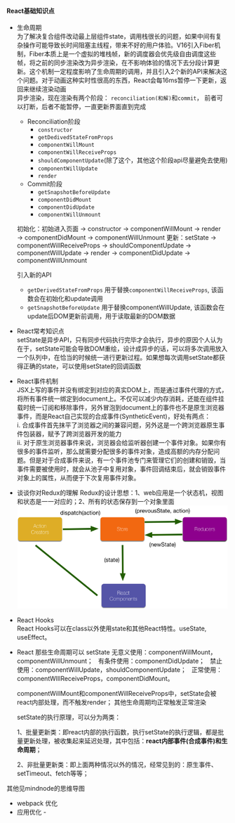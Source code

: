 #### React基础知识点

* 生命周期  
  为了解决复合组件改动最上层组件state，调用栈很长的问题，如果中间有复杂操作可能导致长时间阻塞主线程，带来不好的用户体验。V16引入Fiber机制，Fiber本质上是一个虚拟的堆栈帧，新的调度器会优先级自由调度这些帧，将之前的同步渲染改为异步渲染，在不影响体验的情况下去分段计算更新。这个机制一定程度影响了生命周期的调用，并且引入2个新的API来解决这个问题。对于动画这种实时性很高的东西，React会每16ms暂停一下更新，返回来继续渲染动画  
  异步渲染，现在渲染有两个阶段： `reconciliation(和解)`和`commit`， 前者可以打断，后者不能暂停，一直更新界面直到完成

  - Reconciliation阶段
    - `constructor`
    - `getDedivedStateFromProps`
    - `componentWillMount`
    - `componentWillReceiveProps`
    - `shouldComponentUpdate`(除了这个，其他这个阶段api尽量避免去使用)
    - `componentWillUpdate`
    - `render`
  - Commit阶段
    - `getSnapshotBeforeUpdate` 
    - `componentDidMount`
    - `componentDidUpdate`
    - `componentWillUnmount`

  初始化：初始进入页面 → constructor → componentWillMount → render → componentDidMount → componentWillUnmount
  更新：setState → componentWillReceiveProps → shouldComponentUpdate → componentWillUpdate → render → componentDidUpdate → componentWillUnmount

  
  引入新的API
  - `getDerivedStateFromProps` 用于替换`componentWillReceiveProps`, 该函数会在初始化和update调用
  - `getSnapshotBeforeUpdate` 用于替换componentWillUpdate, 该函数会在update后DOM更新前调用，用于读取最新的DOM数据

* React常考知识点  
  setState是异步API，只有同步代码执行完毕才会执行，异步的原因个人认为在于，setState可能会导致DOM重绘，设计成异步的话，可以将多次调用放入一个队列中，在恰当的时候统一进行更新过程。如果想每次调用setState都获得正确的state，可以使用setState的回调函数

* React事件机制  
  JSX上写的事件并没有绑定到对应的真实DOM上，而是通过事件代理的方式，将所有事件统一绑定到document上。不仅可以减少内存消耗，还能在组件挂载时统一订阅和移除事件，另外冒泡到document上的事件也不是原生浏览器事件，而是React自己实现的合成事件(SyntheticEvent)，好处有两点：  
  i. 合成事件首先抹平了浏览器之间的兼容问题，另外这是一个跨浏览器原生事件包装器，赋予了跨浏览器开发的能力  
  ii. 对于原生浏览器事件来说，浏览器会给监听器创建一个事件对象。如果你有很多的事件监听，那么就需要分配很多的事件对象，造成高额的内存分配问题。但是对于合成事件来说，有一个事件池专门来管理它们的创建和销毁，当事件需要被使用时，就会从池子中复用对象，事件回调结束后，就会销毁事件对象上的属性，从而便于下次复用事件对象。

* 谈谈你对Redux的理解
  Redux的设计思想：1、web应用是一个状态机，视图和状态是一一对应的；2、所有的状态保存到一个对象里面  
  ![redux流程图](./image/redux-flow.png?raw=true 'redux-flow')

* React Hooks  
  React Hooks可以在class以外使用state和其他React特性。useState, useEffect。

* React 那些生命周期可以 setState
  无意义使用：componentWillMount，componentWillUnmount；
  有条件使用：componentDidUpdate；
  禁止使用：componentWillUpdate，shouldComponentUpdate；
  正常使用：componentWIllReceiveProps，componentDidMount。

  componentWillMount和componentWillReceiveProps中，setState会被react内部处理，而不触发render；
  其他生命周期均正常触发正常渲染

  setState的执行原理，可以分为两类：

  1、批量更新类：即react内部的执行函数，执行setState的执行逻辑，都是批量更新处理，被收集起来延迟处理，其中包括：**react内部事件(合成事件)和生命周期**；

  2、非批量更新类：即上面两种情况以外的情况，经常见到的：原生事件、setTimeout、fetch等等；

其他见mindnode的思维导图


* webpack 优化
* 应用优化 - 